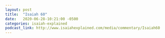 ```yaml
---
layout: post
title:  "Isaiah 60"
date:   2020-06-28-10:21:00 -0500
categories: isaiah-explained
podcast_link: http://www.isaiahexplained.com/media/commentary/Isaiah60.mp3
---
```

